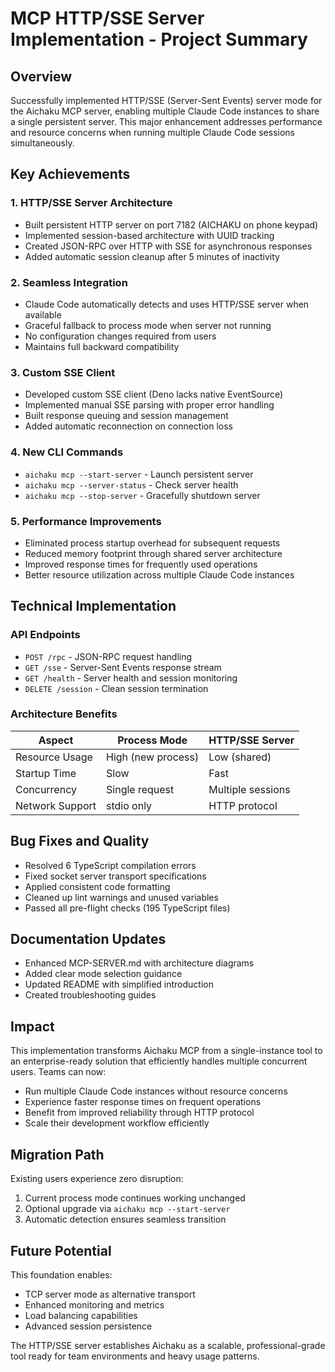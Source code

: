 # MCP HTTP/SSE Server Implementation - Project Summary

## Overview
Successfully implemented HTTP/SSE (Server-Sent Events) server mode for the Aichaku MCP server, enabling multiple Claude Code instances to share a single persistent server. This major enhancement addresses performance and resource concerns when running multiple Claude Code sessions simultaneously.

## Key Achievements

### 1. HTTP/SSE Server Architecture
- Built persistent HTTP server on port 7182 (AICHAKU on phone keypad)
- Implemented session-based architecture with UUID tracking
- Created JSON-RPC over HTTP with SSE for asynchronous responses
- Added automatic session cleanup after 5 minutes of inactivity

### 2. Seamless Integration
- Claude Code automatically detects and uses HTTP/SSE server when available
- Graceful fallback to process mode when server not running
- No configuration changes required from users
- Maintains full backward compatibility

### 3. Custom SSE Client
- Developed custom SSE client (Deno lacks native EventSource)
- Implemented manual SSE parsing with proper error handling
- Built response queuing and session management
- Added automatic reconnection on connection loss

### 4. New CLI Commands
- `aichaku mcp --start-server` - Launch persistent server
- `aichaku mcp --server-status` - Check server health
- `aichaku mcp --stop-server` - Gracefully shutdown server

### 5. Performance Improvements
- Eliminated process startup overhead for subsequent requests
- Reduced memory footprint through shared server architecture
- Improved response times for frequently used operations
- Better resource utilization across multiple Claude Code instances

## Technical Implementation

### API Endpoints
- `POST /rpc` - JSON-RPC request handling
- `GET /sse` - Server-Sent Events response stream
- `GET /health` - Server health and session monitoring
- `DELETE /session` - Clean session termination

### Architecture Benefits
| Aspect | Process Mode | HTTP/SSE Server |
|--------|-------------|-----------------|
| Resource Usage | High (new process) | Low (shared) |
| Startup Time | Slow | Fast |
| Concurrency | Single request | Multiple sessions |
| Network Support | stdio only | HTTP protocol |

## Bug Fixes and Quality
- Resolved 6 TypeScript compilation errors
- Fixed socket server transport specifications
- Applied consistent code formatting
- Cleaned up lint warnings and unused variables
- Passed all pre-flight checks (195 TypeScript files)

## Documentation Updates
- Enhanced MCP-SERVER.md with architecture diagrams
- Added clear mode selection guidance
- Updated README with simplified introduction
- Created troubleshooting guides

## Impact
This implementation transforms Aichaku MCP from a single-instance tool to an enterprise-ready solution that efficiently handles multiple concurrent users. Teams can now:
- Run multiple Claude Code instances without resource concerns
- Experience faster response times on frequent operations
- Benefit from improved reliability through HTTP protocol
- Scale their development workflow efficiently

## Migration Path
Existing users experience zero disruption:
1. Current process mode continues working unchanged
2. Optional upgrade via `aichaku mcp --start-server`
3. Automatic detection ensures seamless transition

## Future Potential
This foundation enables:
- TCP server mode as alternative transport
- Enhanced monitoring and metrics
- Load balancing capabilities
- Advanced session persistence

The HTTP/SSE server establishes Aichaku as a scalable, professional-grade tool ready for team environments and heavy usage patterns.